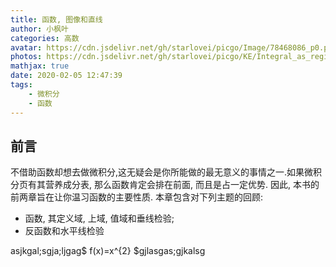 ```yaml
---
title: 函数, 图像和直线
author: 小枫叶
categories: 高数
avatar: https://cdn.jsdelivr.net/gh/starlovei/picgo/Image/78468086_p0.png
photos: https://cdn.jsdelivr.net/gh/starlovei/picgo/KE/Integral_as_region_under_curve.svg
mathjax: true
date: 2020-02-05 12:47:39
tags:
    - 微积分
    - 函数
---
```

## 前言
不借助函数却想去做微积分,这无疑会是你所能做的最无意义的事情之一.如果微积分页有其营养成分表, 那么函数肯定会排在前面, 而且是占一定优势. <!-- more --> 因此, 本书的前两章旨在让你温习函数的主要性质. 本章包含对下列主题的回顾:
+ 函数, 其定义域, 上域, 值域和垂线检验;
+ 反函数和水平线检验

<!-- $ 1^2 $ -->
asjkgal;sgja;ljgag$ f(x)=x^{2} $gjlasgas;gjkalsg